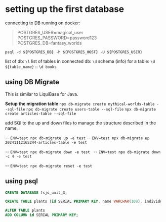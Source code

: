 # setting up the first database

connecting to DB running on docker:

> POSTGRES_USER=magical_user
> POSTGRES_PASSWORD=password123
> POSTGRES_DB=fantasy_worlds

`psql -d ${POSTGRES_DB} -h ${POSTGRES_HOST} -U ${POSTGRES_USER}`

list of db: `\l`
list of tables in connected db: `\d`
schema (info) for a table: `\d ${table_name}` :: `\d books`

## using DB Migrate

This is similar to LiquiBase for Java.

**Setup the migration table**
`npx db-migrate create mythical-worlds-table --sql-file`
`npx db-migrate create users-table --sql-file`
`npx db-migrate create articles-table --sql-file`

add SQl to the up and down files to manage the structure described in the name.

-- `ENV=test npx db-migrate up -e test`
-- `ENV=test npx db-migrate up 20241112165244-articles-table -e test`

-- `ENV=test npx db-migrate down -e test `
-- `ENV=test npx db-migrate down -c 4 -e test `

-- `ENV=test npx db-migrate reset -e test `

## using psql

```sql
CREATE DATABASE fsjs_unit_3;
```

```sql
CREATE TABLE plants (id SERIAL PRIMARY KEY, name VARCHAR(100), individuals INTEGER, sighting_date DATE, description TEXT);
```

```sql
ALTER TABLE plants
ADD COLUMN id SERIAL PRIMARY KEY;
```
